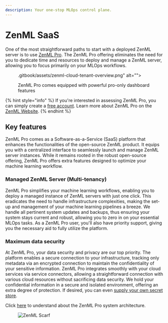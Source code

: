 ```yaml
---
description: Your one-stop MLOps control plane.
---
```


# ZenML SaaS

One of the most straightforward paths to start with a deployed ZenML server is
to use [ZenML Pro](https://zenml.io/pro). The ZenML Pro offering eliminates the need
for you to dedicate time and resources to deploy and manage a ZenML server,
allowing you to focus primarily on your MLOps workflows.

<div data-full-width="false">

<figure>.gitbook/assets/zenml-cloud-tenant-overview.png" alt=""><figcaption><p>ZenML Pro comes equipped with powerful pro-only dashboard features</p></figcaption></figure>

</div>

{% hint style="info" %}
If you're interested in assessing ZenML Pro, you can simply create
a [free account](https://cloud.zenml.io/?utm\_source=docs\&utm\_medium=referral\_link\&utm\_campaign=cloud\_promotion\&utm\_content=signup\_link).
Learn more about ZenML Pro on the [ZenML Website](https://zenml.io/cloud).
{% endhint %}

## Key features

ZenML Pro comes as a Software-as-a-Service (SaaS) platform that enhances the
functionalities of the open-source ZenML product. It equips you with a
centralized interface to seamlessly launch and manage ZenML server instances.
While it remains rooted in the robust open-source offering, ZenML Pro offers
extra features designed to optimize your machine learning workflow.

### Managed ZenML Server (Multi-tenancy)

ZenML Pro simplifies your machine learning workflows, enabling you to deploy a
managed instance of ZenML servers with just one click. This eradicates the need
to handle infrastructure complexities, making the set-up and management of your
machine learning pipelines a breeze. We handle all pertinent system updates and
backups, thus ensuring your system stays current and robust, allowing you to
zero in on your essential MLOps tasks. As a ZenML Pro user, you'll also have
priority support, giving you the necessary aid to fully utilize the platform.

### Maximum data security

At ZenML Pro, your data security and privacy are our top priority. The
platform enables a secure connection to your infrastructure, tracking only
metadata via an encrypted connection to maintain the confidentiality of your
sensitive information. ZenML Pro integrates smoothly with your cloud services
via service connectors, allowing a straightforward connection with various cloud
resources without sacrificing data security. We hold your confidential
information in a secure and isolated environment, offering an extra degree of
protection. If desired, you can
even [supply your own secret store](../deploying-zenml/manage-the-deployed-services/custom-secret-stores.md).

Click [here](./system-architectures.md) to understand about the ZenML Pro system
architecture.

<figure><img src="https://static.scarf.sh/a.png?x-pxid=f0b4f458-0a54-4fcd-aa95-d5ee424815bc" alt="ZenML Scarf"><figcaption></figcaption></figure>

